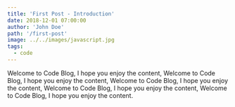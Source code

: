 ```yaml
---
title: 'First Post - Introduction'
date: 2018-12-01 07:00:00
author: 'John Doe'
path: '/first-post'
image: ../../images/javascript.jpg
tags:
  - code
---
```


Welcome to Code Blog, I hope you enjoy the content, Welcome to Code Blog, I hope you enjoy the content, Welcome to Code Blog, I hope you enjoy the content, Welcome to Code Blog, I hope you enjoy the content, Welcome to Code Blog, I hope you enjoy the content.
